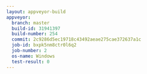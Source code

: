 ```yaml
---
layout: appveyor-build
appveyor:
  branch: master
  build-id: 31941397
  build-number: 254
  commit: 2c9286d5ec19718c43492aeae275cae372637a1c
  job-id: bxpk5nm8ctr0l6q2
  job-number: 2
  os-name: Windows
  test-result: 0
---
```


